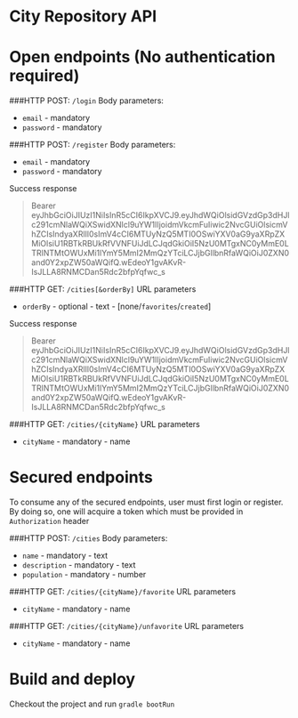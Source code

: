 City Repository API
===================
# Open endpoints (No authentication required) 
###HTTP POST: `/login`
Body parameters:
- `email` - mandatory
- `password` - mandatory
 
###HTTP POST: `/register` 
Body parameters:
- `email` - mandatory
- `password` - mandatory

Success response

> Bearer eyJhbGciOiJIUzI1NiIsInR5cCI6IkpXVCJ9.eyJhdWQiOlsidGVzdGp3dHJlc291cmNlaWQiXSwidXNlcl9uYW1lIjoidmVkcmFuIiwic2NvcGUiOlsicmVhZCIsIndyaXRlIl0sImV4cCI6MTUyNzQ5MTI0OSwiYXV0aG9yaXRpZXMiOlsiU1RBTkRBUkRfVVNFUiJdLCJqdGkiOiI5NzU0MTgxNC0yMmE0LTRlNTMtOWUxMi1lYmY5MmI2MmQzYTciLCJjbGllbnRfaWQiOiJ0ZXN0and0Y2xpZW50aWQifQ.wEdeoY1gvAKvR-IsJLLA8RNMCDan5Rdc2bfpYqfwc_s

###HTTP GET: `/cities[&orderBy]`
URL parameters
- `orderBy` - optional - text - [none/`favorites`/`created`] 

Success response

> Bearer eyJhbGciOiJIUzI1NiIsInR5cCI6IkpXVCJ9.eyJhdWQiOlsidGVzdGp3dHJlc291cmNlaWQiXSwidXNlcl9uYW1lIjoidmVkcmFuIiwic2NvcGUiOlsicmVhZCIsIndyaXRlIl0sImV4cCI6MTUyNzQ5MTI0OSwiYXV0aG9yaXRpZXMiOlsiU1RBTkRBUkRfVVNFUiJdLCJqdGkiOiI5NzU0MTgxNC0yMmE0LTRlNTMtOWUxMi1lYmY5MmI2MmQzYTciLCJjbGllbnRfaWQiOiJ0ZXN0and0Y2xpZW50aWQifQ.wEdeoY1gvAKvR-IsJLLA8RNMCDan5Rdc2bfpYqfwc_s

###HTTP GET: `/cities/{cityName}`
URL parameters
- `cityName` - mandatory - name


# Secured endpoints
To consume any of the secured endpoints, user must first login or register. By doing so, one will acquire a token which must be provided in `Authorization` header

###HTTP POST: `/cities`
Body parameters:
- `name` - mandatory - text
- `description` - mandatory - text
- `population` - mandatory - number

###HTTP GET: `/cities/{cityName}/favorite`
URL parameters
- `cityName` - mandatory - name

###HTTP GET: `/cities/{cityName}/unfavorite`
URL parameters
- `cityName` - mandatory - name




# Build and deploy
Checkout the project and run `gradle bootRun`